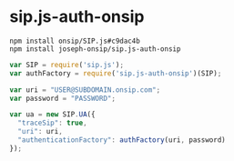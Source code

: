 sip.js-auth-onsip
=================

```shell
npm install onsip/SIP.js#c9dac4b
npm install joseph-onsip/sip.js-auth-onsip
```

```javascript
var SIP = require('sip.js');
var authFactory = require('sip.js-auth-onsip')(SIP);

var uri = "USER@SUBDOMAIN.onsip.com";
var password = "PASSWORD";

var ua = new SIP.UA({
  "traceSip": true,
  "uri": uri,
  "authenticationFactory": authFactory(uri, password)
});
```
